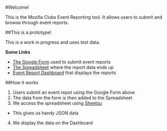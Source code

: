 #Welcome!

This is the Mozilla Clubs Event Reporting tool. It allows users to submit and browse through event reports.

##This is a prototype!

This is a work in progress and uses test data.

**Some Links**

* [The Google Form](http://goo.gl/forms/wDc7b8AqI3) used to submit event reports
* [The Spreadsheet](https://docs.google.com/spreadsheets/d/1QHl2bjBhMslyFzR5XXPzMLdzzx7oeSKTbgR5PM8qp64/edit#gid=1045576576) where the report data ends up
* [Event Report Dashboard](mozilla.github.io/clubs-events) that displays the reports

##How it works

1. Users submit an event repot using the Google Form above
2. The data from the form is then added to the Spreadsheet
3. We access the spreadsheet using [Sheetsu](https://sheetsu.com/)
  * This gives us handy JSON data
4. We display the data on the Dashboard
